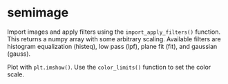 # semimage

Import images and apply filters using the `import_apply_filters()` function. This returns a 
numpy array with some arbitrary scaling. Available filters are histogram equalization (histeq), low pass (lpf), 
plane fit (fit), and gaussian (gauss). 

Plot with `plt.imshow()`. Use the `color_limits()` function to set the color scale.
